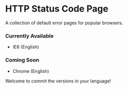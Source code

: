 # HTTP Status Code Page
A collection of default error pages for popular browsers.

### Currently Available
- IE6 (English)

### Coming Soon
- Chrome (English)

Welcome to commit the versions in your language!
